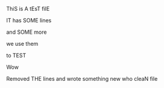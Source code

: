 ThiS is A tEsT filE

IT has SOME lines

and SOME more

we use them

to TEST

Wow

Removed THE lines
and wrote something new
who
cleaN file


